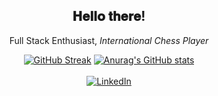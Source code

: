 <div align="center">
  <h2> 𝐇𝐞𝐥𝐥𝐨 𝐭𝐡𝐞𝐫𝐞!</h2>
  <p>Full Stack Enthusiast, <i>International Chess Player</i></p>
</div>

<div align="center">
  
  [![GitHub Streak](https://github-readme-streak-stats.herokuapp.com?user=riyasavant&theme=dark&hide_border=true)](https://git.io/streak-stats)
  [![Anurag's GitHub stats](https://github-readme-stats.vercel.app/api?username=riyasavant&show_icons=true&theme=dracula)](https://github.com/anuraghazra/github-readme-stats)
  </br></br>
  <a href="https://www.linkedin.com/in/riya-savant" target="_blank"><img src="https://img.shields.io/badge/LinkedIn-%230077B5.svg?&style=flat-square&logo=linkedin&logoColor=white"   alt="LinkedIn"></a>
</div>
